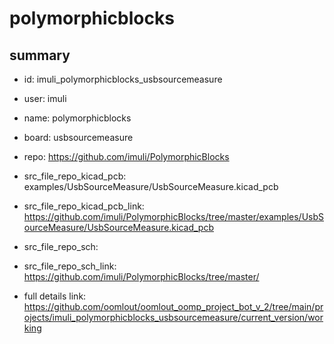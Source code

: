 # polymorphicblocks
 
## summary 
* id: imuli_polymorphicblocks_usbsourcemeasure
* user: imuli
* name: polymorphicblocks
* board: usbsourcemeasure
* repo: https://github.com/imuli/PolymorphicBlocks
* src_file_repo_kicad_pcb: examples/UsbSourceMeasure/UsbSourceMeasure.kicad_pcb
* src_file_repo_kicad_pcb_link: https://github.com/imuli/PolymorphicBlocks/tree/master/examples/UsbSourceMeasure/UsbSourceMeasure.kicad_pcb


* src_file_repo_sch: 
* src_file_repo_sch_link: https://github.com/imuli/PolymorphicBlocks/tree/master/
* full details link: https://github.com/oomlout/oomlout_oomp_project_bot_v_2/tree/main/projects/imuli_polymorphicblocks_usbsourcemeasure/current_version/working  






